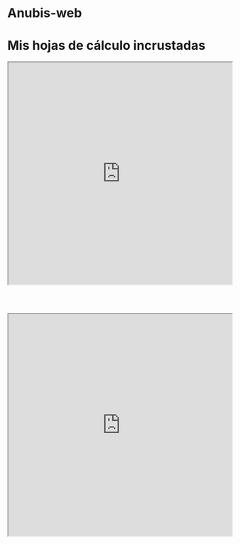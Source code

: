 # Anubis-web



<!DOCTYPE html>
<html lang="es">
<head>
  <meta charset="UTF-8">
  <title>Incrustar Google Sheets</title>
</head>
<body>
  <h1>Mis hojas de cálculo incrustadas</h1>

  <!-- Primer Google Sheet -->
  <iframe 
    src="https://docs.google.com/spreadsheets/d/1KFK-JICpRKKXMnFnWGH5SvGeBAjuQqCCna_gdCablkc/preview" 
    width="100%" 
    height="500">
  </iframe>

  <br><br>

  <!-- Segundo Google Sheet -->
  <iframe 
    src="https://docs.google.com/spreadsheets/d/1sA3Th0dINGDqy5-c2m3bDoC8zmD9JwhAPEt_TBcCwRU/preview" 
    width="100%" 
    height="500">
  </iframe>

</body>
</html>
